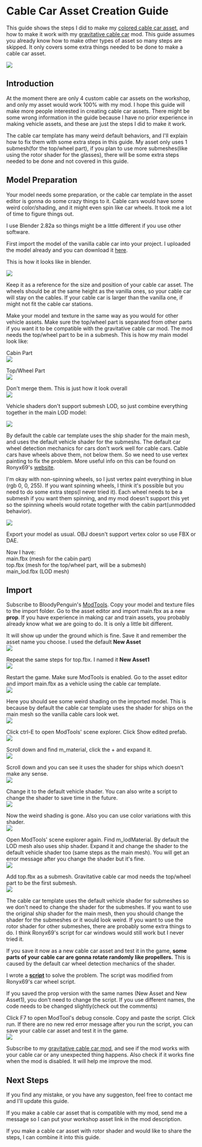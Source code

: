 # Cable Car Asset Creation Guide
This guide shows the steps I did to make my [colored cable car asset](https://steamcommunity.com/sharedfiles/filedetails/?id=2088780350), and how to make it work with my [gravitative cable car](https://steamcommunity.com/workshop/filedetails/?id=2094830335) mod. This guide assumes you already know how to make other types of asset so many steps are skipped. It only covers some extra things needed to be done to make a cable car asset.  
  
![](https://i.imgur.com/tQLi7fI.png)

## Introduction
At the moment there are only 4 custom cable car assets on the workshop, and only my asset would work 100% with my mod. I hope this guide will make more people interested in creating cable car assets. There might be some wrong information in the guide because I have no prior experience in making vehicle assets, and these are just the steps I did to make it work. 

The cable car template has many weird default behaviors, and I'll explain how to fix them with some extra steps in this guide. My asset only uses 1 submesh(for the top/wheel part), if you plan to use more submeshes(like using the rotor shader for the glasses), there will be some extra steps needed to be done and not covered in this guide.


## Model Preparation
Your model needs some preparation, or the cable car template in the asset editor is gonna do some crazy things to it. Cable cars would have some weird color/shading, and it might even spin like car wheels. It took me a lot of time to figure things out. 

I use Blender 2.82a so things might be a little different if you use other software.

First import the model of the vanilla cable car into your project. I uploaded the model already and you can download it [here](https://drive.google.com/open?id=1d3u-SkFMAYJlrl3E123xp199TNqTamey).

This is how it looks like in blender.  

![](https://i.imgur.com/CLiX7w1.jpg)

Keep it as a reference for the size and position of your cable car asset. The wheels should be at the same height as the vanilla ones, so your cable car will stay on the cables. If your cable car is larger than the vanilla one, if might not fit the cable car stations.


Make your model and texture in the same way as you would for other vehicle assets. Make sure the top/wheel part is separated from other parts if you want it to be compatible with the gravitative cable car mod. The mod needs the top/wheel part to be in a submesh. This is how my main model look like:

Cabin Part  
![](https://i.imgur.com/KvQftTj.jpg)

Top/Wheel Part  
![](https://i.imgur.com/ocFtp4c.jpg)

Don't merge them. This is just how it look overall  
![](https://i.imgur.com/hCeQS1j.jpg)


Vehicle shaders don't support submesh LOD, so just combine everything together in the main LOD model:  

![](https://i.imgur.com/AgJr1Pl.jpg)

By default the cable car template uses the ship shader for the main mesh, and uses the default vehicle shader for the submeshs. The default car wheel detection mechanics for cars don't work well for cable cars. Cable cars have wheels above them, not below them. So we need to use vertex painting to fix the problem. More useful info on this can be found on Ronyx69's [website](https://cslmodding.info/shader/vehicle-wheels/).

I'm okay with non-spinning wheels, so I just vertex paint everything in blue (rgb 0, 0, 255). If you want spinning wheels, I think it's possible but you need to do some extra steps(I never tried it). Each wheel needs to be a submesh if you want them spinning, and my mod doesn't support this yet so the spinning wheels would rotate together with the cabin part(unmodded behavior).  

![](https://i.imgur.com/wMBzYiu.jpg)

Export your model as usual. OBJ doesn't support vertex color so use FBX or DAE.   

Now I have:  
main.fbx (mesh for the cabin part)   
top.fbx (mesh for the top/wheel part, will be a submesh)  
main_lod.fbx (LOD mesh)  

## Import

Subscribe to BloodyPenguin's [ModTools](https://steamcommunity.com/sharedfiles/filedetails/?id=450877484). Copy your model and texture files to the import folder. Go to the asset editor and import main.fbx as a new **prop**. If you have experience in making car and train assets, you probably already know what we are going to do. It is only a little bit different.

It will show up under the ground which is fine. Save it and remember the asset name you choose. I used the default **New Asset**    
![](https://i.imgur.com/Q9uJnyb.jpg)

Repeat the same steps for top.fbx. I named it **New Asset1**  
![](https://i.imgur.com/dDp4Icy.jpg)

Restart the game. Make sure ModTools is enabled. Go to the asset editor and import main.fbx as a vehicle using the cable car template.  
![](https://i.imgur.com/yhnRJoI.jpg)

Here you should see some weird shading on the imported model. This is because by default the cable car template uses the shader for ships on the main mesh so the vanilla cable cars look wet.  
![](https://i.imgur.com/9tHeqxv.jpg)

Click ctrl-E to open ModTools' scene explorer. Click  Show edited prefab.  
![](https://i.imgur.com/8imnx6d.jpg)

Scroll down and find m_material, click the + and expand it.  
![](https://i.imgur.com/OT8Q8K6.jpg) 

Scroll down and you can see it uses the shader for ships which doesn't make any sense.  
![](https://i.imgur.com/Ts9azTW.jpg)

Change it to the default vehicle shader.
You can also write a script to change the shader to save time in the future.  
![](https://i.imgur.com/CUy9USy.jpg)

Now the weird shading is gone. Also you can use color variations with this shader.  
![](https://i.imgur.com/MKCY05w.jpg)

Open ModTools' scene explorer again. Find m_lodMaterial. By default the LOD mesh also uses ship shader. Expand it and change the shader to the default vehicle shader too (same steps as the main mesh). You will get an error message after you change the shader but it's fine.    
![](https://i.imgur.com/VnHiRkl.jpg)

Add top.fbx as a submesh. Gravitative cable car mod needs the top/wheel part to be the first submesh.  
![](https://i.imgur.com/mw4Kj3X.jpg)

The cable car template uses the default vehicle shader for submeshes so we don't need to change the shader for the submeshes. If you want to use the original ship shader for the main mesh, then you should change the shader for the submeshes or it would look weird. If you want to use the rotor shader for other submeshes, there are probably some extra things to do. I think Ronyx69's script for car windows would still work but I never tried it.

If you save it now as a new cable car asset and test it in the game, **some parts of your cable car are gonna rotate randomly like propellers.** This is caused by the default car wheel detection mechanics of the shader. 

I wrote a [**script**](https://github.com/sway2020/GravitativeCableCar/blob/master/cable_car_asset_guide/cable_car_script.cs) to solve the problem. The script was modified from Ronyx69's car wheel script.  

If you saved the prop version with the same names (New Asset and New Asset1), you don't need to change the script.
If you use different names, the code needs to be changed slightly(check out the comments)

Click F7 to open ModTool's debug console. Copy and paste the script. Click run.
If there are no new red error message after you run the script, you can save your cable car asset and test it in the game.   
![](https://i.imgur.com/FRwYFle.jpg)

Subscribe to my [gravitative cable car mod](https://steamcommunity.com/workshop/filedetails/?id=2094830335), and see if the mod works with your cable car or any unexpected thing happens.
Also check if it works fine when the mod is disabled. It will help me improve the mod.  

## Next Steps
If you find any mistake, or you have any suggeston, feel free to contact me and I'll update this guide.  

If you make a cable car asset that is compatible with my mod, send me a message so I can put your workshop asset link in the mod description. 

If you make a cable car asset with rotor shader and would like to share the steps, I can combine it into this guide.  
